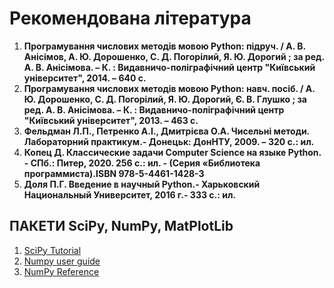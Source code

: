 # **Рекомендована література**

1. **Програмування числових методів мовою Python: підруч. / А. В. Анісімов, А. Ю. Дорошенко, С. Д. Погорілий, Я. Ю. Дорогий ; за ред. А. В. Анісімова. – К. : Видавничо-поліграфічний центр "Київський університет", 2014. – 640 с.**
1. **Програмування числових методів мовою Python: навч. посіб. / А. Ю. Дорошенко, С. Д. Погорілий, Я. Ю. Дорогий, Є. В. Глушко ; за ред. А. В. Анісімова. – К. : Видавничо-поліграфічний центр "Київський університет", 2013. – 463 с.**
1. **Фельдман Л.П., Петренко А.І., Дмитрієва О.А. Чисельні методи. Лабораторний практикум.- Донецьк: ДонНТУ, 2009. – 320 с.: ил.**
1. **Копец Д. Классические задачи Computer Science на языке Python. - СПб.: Питер, 2020. 256 с.: ил. - (Серия «Библиотека программиста).ISBN 978-5-4461-1428-3**
1. **Доля П.Г. Введение в научный Python.- Харьковский Национальный Университет,  2016 г.- 333 с.: ил.**

## ПАКЕТИ SciPy, NumPy, MatPlotLib
1. [SciPy Tutorial](https://docs.scipy.org/doc/scipy/reference/)
1. [Numpy user guide](https://numpy.org/doc/1.17/numpy-user-1.17.0.pdf)
1. [NumPy Reference](https://numpy.org/devdocs/reference/index.html)
